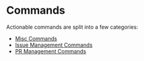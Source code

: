 # Commands
Actionable commands are split into a few categories:
- [Misc Commands](./available_commands/misc)
- [Issue Management Commands](./available_commands/issue_management)
- [PR Management Commands](./available_commands/pr_management)